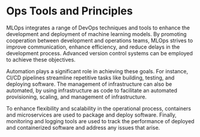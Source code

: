 # Ops Tools and Principles

MLOps integrates a range of DevOps techniques and tools to enhance the development and deployment of machine learning models. By promoting cooperation between development and operations teams, MLOps strives to improve communication, enhance efficiency, and reduce delays in the development process. Advanced version control systems can be employed to achieve these objectives.

Automation plays a significant role in achieving these goals. For instance, CI/CD pipelines streamline repetitive tasks like building, testing, and deploying software. The management of infrastructure can also be automated, by using infrastructure as code to facilitate an automated provisioning, scaling, and management of infrastructure.

To enhance flexibility and scalability in the operational process, containers and microservices are used to package and deploy software. Finally, monitoring and logging tools are used to track the performance of deployed and containerized software and address any issues that arise.
